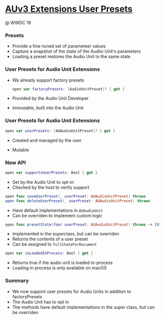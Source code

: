 # [AUv3 Extensions User Presets](https://developer.apple.com/videos/play/wwdc2019/509/)

@ WWDC 19



### Presets

* Provide a fine-tuned set of parameteer values
* Capture a snapshot of the state of the Audiio Unit's parameters
* Loading a preset restores the Audio Unit to the same state



### User Presets for Audio Unit Extensions

* We already support factory presets

  ```swift
  open var factoryPresets: [AudioUnitPreset]? { get }
  ```

* Provided by the Audio Unit Developer

* Immutable, built into the Audio Unit



### User Presets for Audio Unit Extensions

```swift
open var userPresets: [AUAudioUnitPreset]? { get }
```

* Created and managed by the user

* Mutable



### New API

```swift
open var supportsUserPresets: Bool { get }
```

* Set by the Audio Unit to opt-in
* Checked by the host to verify support

```swift
open func saveUserPreset(_ userPreset: AUAudioUnitPreset) throws
open func deleteUserPreset(_ userPreset: AUAudioUnitPreset) throws
```

* Have default implementations in `AUAudioUnit`
* Can be overriden to implement custom logic

```swift
open func presetState(foor userPreset: AUAudioUnitPreset) throws -> [Striing : Any]
```

* Implemented in the superclass, but can be overriden
* Returns the contents of a user preset
* Can be assigned to `fullStateForDocument`

```swift
open var isLoadedInProcess: Bool { get }
```

* Returns true if the audio unit is loaded in-process
* Loading in process is only available on macOS



### Summary

* We now support user presets for Audio Units in addition to factoryPresets
* The Audio Unit has to opt in
* The methods have default implementations in the super class, but can be overriden